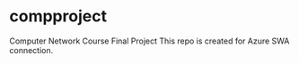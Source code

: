 # compproject
Computer Network Course Final Project
This repo is created for Azure SWA connection. 
